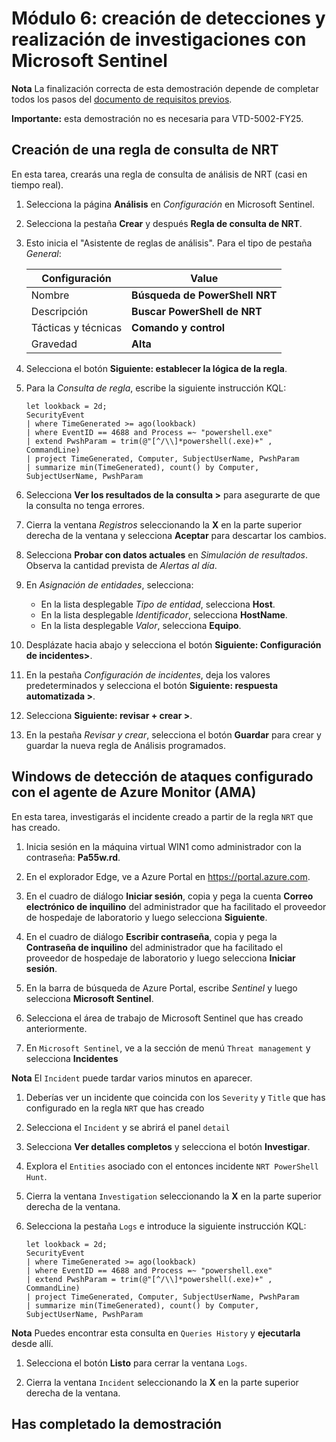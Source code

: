 # Módulo 6: creación de detecciones y realización de investigaciones con Microsoft Sentinel

**Nota** La finalización correcta de esta demostración depende de completar todos los pasos del [documento de requisitos previos](00-prerequisites.md).

**Importante:** esta demostración no es necesaria para VTD-5002-FY25.

## Creación de una regla de consulta de NRT

En esta tarea, crearás una regla de consulta de análisis de NRT (casi en tiempo real).

1. Selecciona la página **Análisis** en *Configuración* en Microsoft Sentinel.

1. Selecciona la pestaña **Crear** y después **Regla de consulta de NRT**.

1. Esto inicia el "Asistente de reglas de análisis". Para el tipo de pestaña *General*:

    |Configuración|Value|
    |---|---|
    |Nombre|**Búsqueda de PowerShell NRT**|
    |Descripción|**Buscar PowerShell de NRT**|
    |Tácticas y técnicas|**Comando y control**|
    |Gravedad|**Alta**|

1. Selecciona el botón **Siguiente: establecer la lógica de la regla**. 

1. Para la *Consulta de regla*, escribe la siguiente instrucción KQL:

    ```KQL
    let lookback = 2d; 
    SecurityEvent 
    | where TimeGenerated >= ago(lookback) 
    | where EventID == 4688 and Process =~ "powershell.exe"
    | extend PwshParam = trim(@"[^/\\]*powershell(.exe)+" , CommandLine) 
    | project TimeGenerated, Computer, SubjectUserName, PwshParam 
    | summarize min(TimeGenerated), count() by Computer, SubjectUserName, PwshParam
    ```

1. Selecciona **Ver los resultados de la consulta >** para asegurarte de que la consulta no tenga errores.

1. Cierra la ventana *Registros* seleccionando la **X** en la parte superior derecha de la ventana y selecciona **Aceptar** para descartar los cambios. 

1. Selecciona **Probar con datos actuales** en *Simulación de resultados*. Observa la cantidad prevista de *Alertas al día*.

1. En *Asignación de entidades*, selecciona:

    - En la lista desplegable *Tipo de entidad*, selecciona **Host**.
    - En la lista desplegable *Identificador*, selecciona **HostName**.
    - En la lista desplegable *Valor*, selecciona **Equipo**.

1. Desplázate hacia abajo y selecciona el botón **Siguiente: Configuración de incidentes>**.

1. En la pestaña *Configuración de incidentes*, deja los valores predeterminados y selecciona el botón **Siguiente: respuesta automatizada >**.

1. Selecciona **Siguiente: revisar + crear >**.

1. En la pestaña *Revisar y crear*, selecciona el botón **Guardar** para crear y guardar la nueva regla de Análisis programados.

## Windows de detección de ataques configurado con el agente de Azure Monitor (AMA)

En esta tarea, investigarás el incidente creado a partir de la regla `NRT` que has creado.

1. Inicia sesión en la máquina virtual WIN1 como administrador con la contraseña: **Pa55w.rd**.  

1. En el explorador Edge, ve a Azure Portal en https://portal.azure.com.

1. En el cuadro de diálogo **Iniciar sesión**, copia y pega la cuenta **Correo electrónico de inquilino** del administrador que ha facilitado el proveedor de hospedaje de laboratorio y luego selecciona **Siguiente**.

1. En el cuadro de diálogo **Escribir contraseña**, copia y pega la **Contraseña de inquilino** del administrador que ha facilitado el proveedor de hospedaje de laboratorio y luego selecciona **Iniciar sesión**.

1. En la barra de búsqueda de Azure Portal, escribe *Sentinel* y luego selecciona **Microsoft Sentinel**.

1. Selecciona el área de trabajo de Microsoft Sentinel que has creado anteriormente.

1. En `Microsoft Sentinel`, ve a la sección de menú `Threat management` y selecciona **Incidentes**

**Nota** El `Incident` puede tardar varios minutos en aparecer.

1. Deberías ver un incidente que coincida con los `Severity` y `Title` que has configurado en la regla `NRT` que has creado

1. Selecciona el `Incident` y se abrirá el panel `detail`

1. Selecciona **Ver detalles completos** y selecciona el botón **Investigar**.

1. Explora el `Entities` asociado con el entonces incidente `NRT PowerShell Hunt`.

1. Cierra la ventana `Investigation` seleccionando la **X** en la parte superior derecha de la ventana.

1. Selecciona la pestaña `Logs` e introduce la siguiente instrucción KQL:

    ```KQL
    let lookback = 2d; 
    SecurityEvent 
    | where TimeGenerated >= ago(lookback) 
    | where EventID == 4688 and Process =~ "powershell.exe"
    | extend PwshParam = trim(@"[^/\\]*powershell(.exe)+" , CommandLine) 
    | project TimeGenerated, Computer, SubjectUserName, PwshParam 
    | summarize min(TimeGenerated), count() by Computer, SubjectUserName, PwshParam
    ```

**Nota** Puedes encontrar esta consulta en `Queries History` y **ejecutarla** desde allí.

1. Selecciona el botón **Listo** para cerrar la ventana `Logs`.

1. Cierra la ventana `Incident` seleccionando la **X** en la parte superior derecha de la ventana.

## Has completado la demostración
